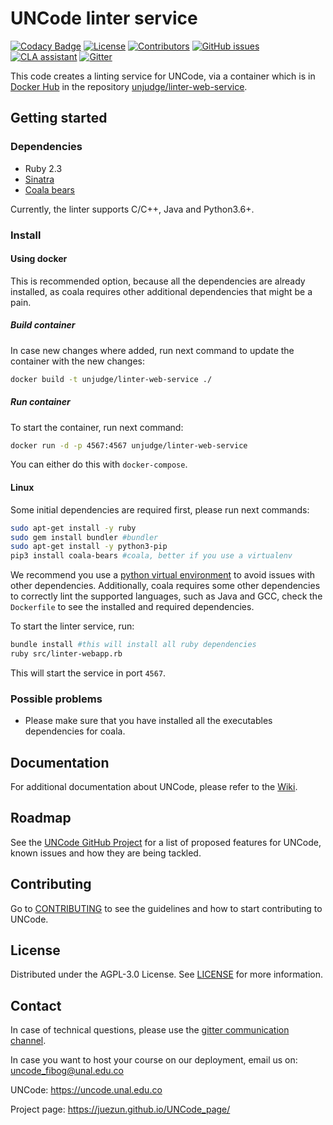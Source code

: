# UNCode linter service

[![Codacy Badge](https://app.codacy.com/project/badge/Grade/302761f067f54331b2fa5865a8ed15e5)][codacy_url]
[![License](https://img.shields.io/github/license/JuezUN/linter-web-service?style=plastic)][license_url]
[![Contributors](https://img.shields.io/github/contributors/JuezUN/linter-web-service?style=plastic)][contributors_url]
[![GitHub issues](https://img.shields.io/github/issues/JuezUN/linter-web-service?style=plastic)][issues_url]
[![CLA assistant](https://cla-assistant.io/readme/badge/JuezUN/linter-web-service)][cla_url]
[![Gitter](https://badges.gitter.im/uncode-unal/community.svg)][gitter_url]

This code creates a linting service for UNCode, via a container which is in [Docker Hub][docker_hub_uncode] in the
 repository [unjudge/linter-web-service][unjudge/linter-web-service_url]. 

## Getting started

### Dependencies

- Ruby 2.3
- [Sinatra][sinatra_url]
- [Coala bears][coala_url]
 
Currently, the linter supports C/C++, Java and Python3.6+.

### Install 

#### Using docker
This is recommended option, because all the dependencies are already installed, as coala requires other additional
 dependencies that might be a pain.

##### Build container

In case new changes where added, run next command to update the container with the new changes:

```bash
docker build -t unjudge/linter-web-service ./
```

##### Run container

To start the container, run next command:

```bash
docker run -d -p 4567:4567 unjudge/linter-web-service
```

You can either do this with `docker-compose`.

#### Linux

Some initial dependencies are required first, please run next commands:

```bash
sudo apt-get install -y ruby
sudo gem install bundler #bundler
sudo apt-get install -y python3-pip
pip3 install coala-bears #coala, better if you use a virtualenv
```

We recommend you use a [python virtual environment][virtual_env_url] to avoid issues with other dependencies.
 Additionally, coala requires some other dependencies to correctly lint the supported languages, such as Java and GCC,
 check the `Dockerfile` to see the installed and required dependencies.

To start the linter service, run:

```bash
bundle install #this will install all ruby dependencies
ruby src/linter-webapp.rb
```

This will start the service in port `4567`.

### Possible problems

- Please make sure that you have installed all the executables dependencies for coala.

## Documentation

For additional documentation about UNCode, please refer to the [Wiki][uncode_wiki_url].

## Roadmap

See the [UNCode GitHub Project][project_url] for a list of proposed features for UNCode, known issues and how they are
 being tackled.

## Contributing

Go to [CONTRIBUTING][contributing_url] to see the guidelines and how to start contributing to UNCode.

## License

Distributed under the AGPL-3.0 License. See [LICENSE][license_url] for more information.

## Contact

In case of technical questions, please use the [gitter communication channel][gitter_url].

In case you want to host your course on our deployment, email us on: <uncode_fibog@unal.edu.co>

UNCode: <https://uncode.unal.edu.co>

Project page: <https://juezun.github.io/UNCode_page/>

[license_url]: https://github.com/JuezUN/linter-web-service/blob/master/LICENSE
[gitter_url]:https://gitter.im/uncode-unal/community?utm_source=badge&utm_medium=badge&utm_campaign=pr-badge
[uncode_wiki_url]: https://github.com/JuezUN/INGInious/wiki
[project_url]: https://github.com/orgs/JuezUN/projects/3
[contributing_url]: https://github.com/JuezUN/linter-web-service/blob/master/CONTRIBUTING.md
[coala_url]: https://coala.io
[codacy_url]: https://www.codacy.com/gh/JuezUN/linter-web-service/dashboard?utm_source=github.com&amp;utm_medium=referral&amp;utm_content=JuezUN/linter-web-service&amp;utm_campaign=Badge_Grade
[docker_hub_uncode]: https://hub.docker.com/r/unjudge
[unjudge/linter-web-service_url]: https://hub.docker.com/r/unjudge/linter-web-service
[sinatra_url]: http://sinatrarb.com/
[virtual_env_url]: http://python-guide-pt-br.readthedocs.io/en/latest/dev/virtualenvs/
[contributors_url]: https://github.com/JuezUN/linter-web-service/graphs/contributors
[issues_url]: https://github.com/JuezUN/linter-web-service/issues
[cla_url]: https://cla-assistant.io/JuezUN/linter-web-service
